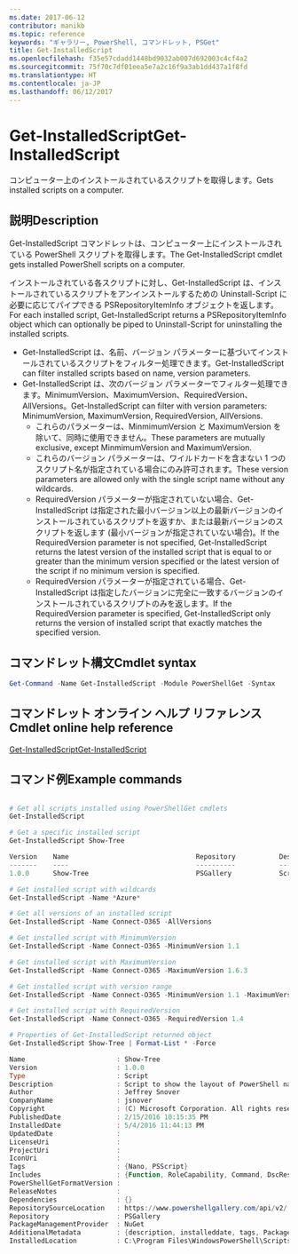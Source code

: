 ```yaml
---
ms.date: 2017-06-12
contributor: manikb
ms.topic: reference
keywords: "ギャラリー, PowerShell, コマンドレット, PSGet"
title: Get-InstalledScript
ms.openlocfilehash: f35e57cdadd1448bd9032ab007d692003c4cf4a2
ms.sourcegitcommit: 75f70c7df01eea5e7a2c16f9a3ab1dd437a1f8fd
ms.translationtype: HT
ms.contentlocale: ja-JP
ms.lasthandoff: 06/12/2017
---
```

# <a name="get-installedscript"></a><span data-ttu-id="dc9de-103">Get-InstalledScript</span><span class="sxs-lookup"><span data-stu-id="dc9de-103">Get-InstalledScript</span></span>

<span data-ttu-id="dc9de-104">コンピューター上のインストールされているスクリプトを取得します。</span><span class="sxs-lookup"><span data-stu-id="dc9de-104">Gets installed scripts on a computer.</span></span>

## <a name="description"></a><span data-ttu-id="dc9de-105">説明</span><span class="sxs-lookup"><span data-stu-id="dc9de-105">Description</span></span>

<span data-ttu-id="dc9de-106">Get-InstalledScript コマンドレットは、コンピューター上にインストールされている PowerShell スクリプトを取得します。</span><span class="sxs-lookup"><span data-stu-id="dc9de-106">The Get-InstalledScript cmdlet gets installed PowerShell scripts on a computer.</span></span>

<span data-ttu-id="dc9de-107">インストールされている各スクリプトに対し、Get-InstalledScript は、インストールされているスクリプトをアンインストールするための Uninstall-Script に必要に応じてパイプできる PSRepositoryItemInfo オブジェクトを返します。</span><span class="sxs-lookup"><span data-stu-id="dc9de-107">For each installed script, Get-InstalledScript returns a PSRepositoryItemInfo object which can optionally be piped to Uninstall-Script for uninstalling the installed scripts.</span></span>

- <span data-ttu-id="dc9de-108">Get-InstalledScript は、名前、バージョン パラメーターに基づいてインストールされているスクリプトをフィルター処理できます。</span><span class="sxs-lookup"><span data-stu-id="dc9de-108">Get-InstalledScript can filter installed scripts based on name, version parameters.</span></span>
- <span data-ttu-id="dc9de-109">Get-InstalledScript は、次のバージョン パラメーターでフィルター処理できます。MinimumVersion、MaximumVersion、RequiredVersion、AllVersions。</span><span class="sxs-lookup"><span data-stu-id="dc9de-109">Get-InstalledScript can filter with version parameters: MinimumVersion, MaximumVersion, RequiredVersion, AllVersions.</span></span>
  - <span data-ttu-id="dc9de-110">これらのパラメーターは、MinmimumVersion と MaximumVersion を除いて、同時に使用できません。</span><span class="sxs-lookup"><span data-stu-id="dc9de-110">These parameters are mutually exclusive, except MinmimumVersion and MaximumVersion.</span></span>
  - <span data-ttu-id="dc9de-111">これらのバージョン パラメーターは、ワイルドカードを含まない 1 つのスクリプト名が指定されている場合にのみ許可されます。</span><span class="sxs-lookup"><span data-stu-id="dc9de-111">These version parameters are allowed only with the single script name without any wildcards.</span></span>
  - <span data-ttu-id="dc9de-112">RequiredVersion パラメーターが指定されていない場合、Get-InstalledScript は指定された最小バージョン以上の最新バージョンのインストールされているスクリプトを返すか、または最新バージョンのスクリプトを返します (最小バージョンが指定されていない場合)。</span><span class="sxs-lookup"><span data-stu-id="dc9de-112">If the RequiredVersion parameter is not specified, Get-InstalledScript returns the latest version of the installed script that is equal to or greater than the minimum version specified or the latest version of the script if no minimum version is specified.</span></span> 
  - <span data-ttu-id="dc9de-113">RequiredVersion パラメーターが指定されている場合、Get-InstalledScript は指定したバージョンに完全に一致するバージョンのインストールされているスクリプトのみを返します。</span><span class="sxs-lookup"><span data-stu-id="dc9de-113">If the RequiredVersion parameter is specified, Get-InstalledScript only returns the version of installed script that exactly matches the specified version.</span></span>

## <a name="cmdlet-syntax"></a><span data-ttu-id="dc9de-114">コマンドレット構文</span><span class="sxs-lookup"><span data-stu-id="dc9de-114">Cmdlet syntax</span></span>

```powershell
Get-Command -Name Get-InstalledScript -Module PowerShellGet -Syntax
```

## <a name="cmdlet-online-help-reference"></a><span data-ttu-id="dc9de-115">コマンドレット オンライン ヘルプ リファレンス</span><span class="sxs-lookup"><span data-stu-id="dc9de-115">Cmdlet online help reference</span></span>

[<span data-ttu-id="dc9de-116">Get-InstalledScript</span><span class="sxs-lookup"><span data-stu-id="dc9de-116">Get-InstalledScript</span></span>](http://go.microsoft.com/fwlink/?LinkId=619790)

## <a name="example-commands"></a><span data-ttu-id="dc9de-117">コマンド例</span><span class="sxs-lookup"><span data-stu-id="dc9de-117">Example commands</span></span>

```powershell

# Get all scripts installed using PowerShellGet cmdlets
Get-InstalledScript

# Get a specific installed script
Get-InstalledScript Show-Tree

Version    Name                                Repository           Description
-------    ----                                ----------           -----------
1.0.0      Show-Tree                           PSGallery            Script to show the layout of PowerShell namespaces (Tr...

# Get installed script with wildcards
Get-InstalledScript -Name *Azure*

# Get all versions of an installed script
Get-InstalledScript -Name Connect-O365 -AllVersions

# Get installed script with MinimumVersion
Get-InstalledScript -Name Connect-O365 -MinimumVersion 1.1

# Get installed script with MaximumVersion
Get-InstalledScript -Name Connect-O365 -MaximumVersion 1.6.3

# Get installed script with version range
Get-InstalledScript -Name Connect-O365 -MinimumVersion 1.1 -MaximumVersion 1.6.3

# Get installed script with RequiredVersion
Get-InstalledScript -Name Connect-O365 -RequiredVersion 1.4

# Properties of Get-InstalledScript returned object
Get-InstalledScript Show-Tree | Format-List * -Force

Name                       : Show-Tree
Version                    : 1.0.0
Type                       : Script
Description                : Script to show the layout of PowerShell namespaces (Trees) using ASCII
Author                     : Jeffrey Snover
CompanyName                : jsnover
Copyright                  : (C) Microsoft Corporation. All rights reserved.
PublishedDate              : 2/15/2016 10:15:35 PM
InstalledDate              : 5/4/2016 11:44:13 PM
UpdatedDate                :
LicenseUri                 :
ProjectUri                 :
IconUri                    :
Tags                       : {Nano, PSScript}
Includes                   : {Function, RoleCapability, Command, DscResource...}
PowerShellGetFormatVersion :
ReleaseNotes               :
Dependencies               : {}
RepositorySourceLocation   : https://www.powershellgallery.com/api/v2/
Repository                 : PSGallery
PackageManagementProvider  : NuGet
AdditionalMetadata         : {description, installeddate, tags, PackageManagementProvider...}
InstalledLocation          : C:\Program Files\WindowsPowerShell\Scripts


```

